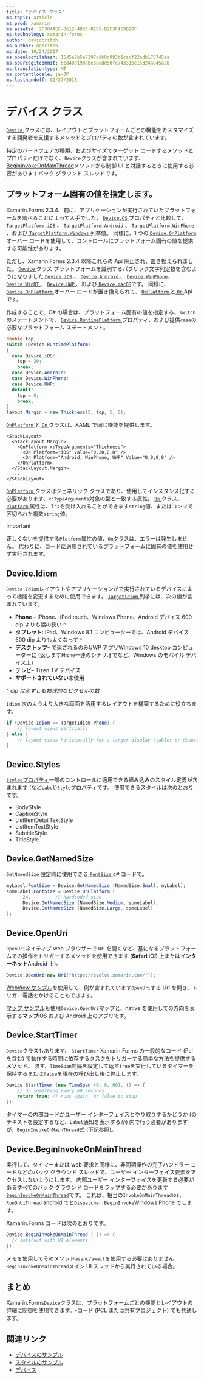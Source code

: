 ```yaml
---
title: "デバイス クラス"
ms.topic: article
ms.prod: xamarin
ms.assetid: 2F304AEC-8612-4833-81E5-B2F3F469B2DF
ms.technology: xamarin-forms
author: davidbritch
ms.author: dabritch
ms.date: 10/24/2017
ms.openlocfilehash: 15d5e2b5a7397ddb0d993b1cacf22edb175745ea
ms.sourcegitcommit: 6cd40d190abe38edd50fc74331be15324a845a28
ms.translationtype: MT
ms.contentlocale: ja-JP
ms.lasthandoff: 02/27/2018
---
```

# <a name="device-class"></a>デバイス クラス

[ `Device` ](https://developer.xamarin.com/api/type/Xamarin.Forms.Device/)クラスには、レイアウトとプラットフォームごとの機能をカスタマイズする開発者を支援するメソッドとプロパティの数が含まれています。

特定のハードウェアの種類、およびサイズでターゲット コードするメソッドとプロパティだけでなく、`Device`クラスが含まれています、 [BeginInvokeOnMainThread](#Device_BeginInvokeOnMainThread)メソッドから制御 UI と対話するときに使用する必要がありますバック グラウンド スレッドです。

<a name="providing-platform-values" />

## <a name="providing-platform-specific-values"></a>プラットフォーム固有の値を指定します。

Xamarin.Forms 2.3.4、前に、アプリケーションが実行されていたプラットフォームを調べることによって入手でした、 [ `Device.OS` ](https://developer.xamarin.com/api/property/Xamarin.Forms.Device.OS/)プロパティと比較して、 [ `TargetPlatform.iOS` ](https://developer.xamarin.com/api/field/Xamarin.Forms.TargetPlatform.iOS/)、 [`TargetPlatform.Android` ](https://developer.xamarin.com/api/field/Xamarin.Forms.TargetPlatform.Android/)、 [ `TargetPlatform.WinPhone` ](https://developer.xamarin.com/api/field/Xamarin.Forms.TargetPlatform.WinPhone/)、および[ `TargetPlatform.Windows` ](https://developer.xamarin.com/api/field/Xamarin.Forms.TargetPlatform.Windows/)列挙値。 同様に、1 つの[ `Device.OnPlatform` ](https://developer.xamarin.com/api/member/Xamarin.Forms.Device.OnPlatform/p/System.Action/System.Action/System.Action/System.Action/)オーバー ロードを使用して、コントロールにプラットフォーム固有の値を提供する可能性があります。

ただし、Xamarin.Forms 2.3.4 以降これらの Api 廃止され、置き換えられました。 [ `Device` ](https://developer.xamarin.com/api/type/Xamarin.Forms.Device/)クラス プラットフォームを識別するパブリック文字列定数を含むようになりました[ `Device.iOS` ](https://developer.xamarin.com/api/field/Xamarin.Forms.Device.iOS/)、 [ `Device.Android` ](https://developer.xamarin.com/api/field/Xamarin.Forms.Device.Android/)、 [ `Device.WinPhone`](https://developer.xamarin.com/api/field/Xamarin.Forms.Device.WinPhone/)、 [ `Device.WinRT` ](https://developer.xamarin.com/api/field/Xamarin.Forms.Device.WinRT/)、 [ `Device.UWP` ](https://developer.xamarin.com/api/field/Xamarin.Forms.Device.UWP/)、および[ `Device.macOS`](https://developer.xamarin.com/api/field/Xamarin.Forms.Device.macOS/)です。 同様に、 [ `Device.OnPlatform` ](https://developer.xamarin.com/api/member/Xamarin.Forms.Device.OnPlatform/p/System.Action/System.Action/System.Action/System.Action/)オーバー ロードが置き換えられて、 [ `OnPlatform` ](https://developer.xamarin.com/api/type/Xamarin.Forms.OnPlatform%3CT%3E/)と[ `On` ](https://developer.xamarin.com/api/type/Xamarin.Forms.On/) Api です。

作成することで、C# の場合は、プラットフォーム固有の値を指定する、`switch`のステートメントで、 [ `Device.RuntimePlatform` ](https://developer.xamarin.com/api/property/Xamarin.Forms.Device.RuntimePlatform/)プロパティ、および提供`case`の必要なプラットフォーム ステートメント。

```csharp
double top;
switch (Device.RuntimePlatform)
{
  case Device.iOS:
    top = 20;
    break;
  case Device.Android:
  case Device.WinPhone:
  case Device.UWP:
  default:
    top = 0;
    break;
}
layout.Margin = new Thickness(5, top, 5, 0);
```

[ `OnPlatform` ](https://developer.xamarin.com/api/type/Xamarin.Forms.OnPlatform%3CT%3E/)と[ `On` ](https://developer.xamarin.com/api/type/Xamarin.Forms.On/)クラスは、XAML で同じ機能を提供します。

```xaml
<StackLayout>
  <StackLayout.Margin>
    <OnPlatform x:TypeArguments="Thickness">
      <On Platform="iOS" Value="0,20,0,0" />
      <On Platform="Android, WinPhone, UWP" Value="0,0,0,0" />
    </OnPlatform>
  </StackLayout.Margin>
  ...
</StackLayout>
```

[ `OnPlatform` ](https://developer.xamarin.com/api/type/Xamarin.Forms.OnPlatform%3CT%3E/)クラスはジェネリック クラスであり、使用してインスタンス化する必要があります、`x:TypeArguments`対象の型と一致する属性。 [ `On` ](https://developer.xamarin.com/api/type/Xamarin.Forms.On/)クラス、 [ `Platform` ](https://developer.xamarin.com/api/property/Xamarin.Forms.On.Platform/)属性は、1 つを受け入れることができます`string`値、またはコンマで区切られた複数`string`値。

> [!IMPORTANT]
> 正しくないを提供する`Platform`属性の値、`On`クラスは、エラーは発生しません。 代わりに、コードに適用されているプラットフォームに固有の値を使用せず実行されます。

<a name="Device_Idiom" />

## <a name="deviceidiom"></a>Device.Idiom

`Device.Idiom`レイアウトやアプリケーションがで実行されているデバイスによって機能を変更するために使用できます。 [ `TargetIdiom` ](https://developer.xamarin.com/api/type/Xamarin.Forms.TargetIdiom/)列挙には、次の値が含まれています。

-  **Phone** – iPhone、iPod touch、Windows Phone、Android デバイス 600 dip よりも幅の狭い ^
-  **タブレット**: iPad、Windows 8.1 コンピューターでは、Android デバイス 600 dip よりも太くなって ^
-  **デスクトップ**– で返されるのみ[UWP アプリ](~/xamarin-forms/platform/windows/installation/universal.md)Windows 10 desktop コンピューターに (返します`Phone`一連のシナリオでなど、Windows のモバイル デバイス上)
-  **テレビ**– Tizen TV デバイス
-  **サポートされていない**未使用

*^ dip は必ずしも物理的なピクセルの数*

`Idiom` 次のようより大きな画面を活用するレイアウトを構築するために役立ちます。

```csharp
if (Device.Idiom == TargetIdiom.Phone) {
    // layout views vertically
} else {
    // layout views horizontally for a larger display (tablet or desktop)
}
```

<a name="Device_Styles" />

## <a name="devicestyles"></a>Device.Styles

[ `Styles`プロパティ](~/xamarin-forms/user-interface/styles/index.md)一部のコントロールに適用できる組み込みのスタイル定義が含まれます (など`Label`)`Style`プロパティです。 使用できるスタイルは次のとおりです。

* BodyStyle
* CaptionStyle
* ListItemDetailTextStyle
* ListItemTextStyle
* SubtitleStyle
* TitleStyle

<a name="Device_GetNamedSize" />

## <a name="devicegetnamedsize"></a>Device.GetNamedSize

`GetNamedSize` 設定時に使用できる[ `FontSize` ](~/xamarin-forms/user-interface/text/fonts.md) c# コードで。

```csharp
myLabel.FontSize = Device.GetNamedSize (NamedSize.Small, myLabel);
someLabel.FontSize = Device.OnPlatform (
      24,         // hardcoded size
      Device.GetNamedSize (NamedSize.Medium, someLabel),
      Device.GetNamedSize (NamedSize.Large, someLabel)
);
```

<a name="Device_OpenUri" />

## <a name="deviceopenuri"></a>Device.OpenUri

`OpenUri`ネイティブ web ブラウザーで url を開くなど、基になるプラットフォームでの操作をトリガーするメソッドを使用できます (**Safari** iOS 上または**インターネット**Android 上)。

```csharp
Device.OpenUri(new Uri("https://evolve.xamarin.com/"));
```

[WebView サンプル](https://github.com/xamarin/xamarin-forms-samples/blob/master/WorkingWithWebview/WorkingWithWebview/WebAppPage.cs)を使用して、例が含まれています`OpenUri`する Url を開き、トリガー電話をかけることもできます。

[マップ サンプル](https://github.com/xamarin/xamarin-forms-samples/blob/master/WorkingWithMaps/WorkingWithMaps/MapAppPage.cs)も使用`Device.OpenUri`マップと、native を使用しての方向を表示する**マップ**iOS および Android 上のアプリです。

<a name="Device_StartTimer" />

## <a name="devicestarttimer"></a>Device.StartTimer

`Device`クラスもあります、 `StartTimer` Xamarin.Forms の一般的なコード (Pcl を含む) で動作する時間に依存するタスクをトリガーする簡単な方法を提供するメソッド。 渡す、`TimeSpan`間隔を設定して返す`true`を実行しているタイマーを保持するまたは`false`を現在の呼び出し後に停止します。

```csharp
Device.StartTimer (new TimeSpan (0, 0, 60), () => {
    // do something every 60 seconds
    return true; // runs again, or false to stop
});
```

タイマーの内部コードがユーザー インターフェイスとやり取りするかどうか (のテキストを設定するなど、`Label`通知を表示するか) 内で行う必要がありますが、`BeginInvokeOnMainThread`式 (下記参照)。

<a name="Device_BeginInvokeOnMainThread" />

## <a name="devicebegininvokeonmainthread"></a>Device.BeginInvokeOnMainThread

実行して、タイマーまたは web 要求と同様に、非同期操作の完了ハンドラー コードなどのバック グラウンド スレッドで、ユーザー インターフェイス要素をアクセスしないようにします。 内部ユーザー インターフェイスを更新する必要があるすべてのバック グラウンド コードをラップする必要があります[ `BeginInvokeOnMainThread`](https://developer.xamarin.com/api/member/Xamarin.Forms.Device.BeginInvokeOnMainThread/p/System.Action/)です。 これは、相当の`InvokeOnMainThread`ios、 `RunOnUiThread` android でと`Dispatcher.BeginInvoke`Windows Phone でします。

Xamarin.Forms コードは次のとおりです。

```csharp
Device.BeginInvokeOnMainThread ( () => {
  // interact with UI elements
});
```

メモを使用してそのメソッド`async/await`を使用する必要はありません`BeginInvokeOnMainThread`メイン UI スレッドから実行されている場合。

## <a name="summary"></a>まとめ

Xamarin.Forms`Device`クラスは、プラットフォームごとの機能とレイアウトの詳細に制御を使用できます。-コード (PCL または共有プロジェクト) でも共通します。


## <a name="related-links"></a>関連リンク

- [デバイスのサンプル](https://developer.xamarin.com/samples/xamarin-forms/WorkingWithDevice/)
- [スタイルのサンプル](https://developer.xamarin.com/samples/xamarin-forms/WorkingWithStyles/)
- [デバイス](https://developer.xamarin.com/api/type/Xamarin.Forms.Device/)
